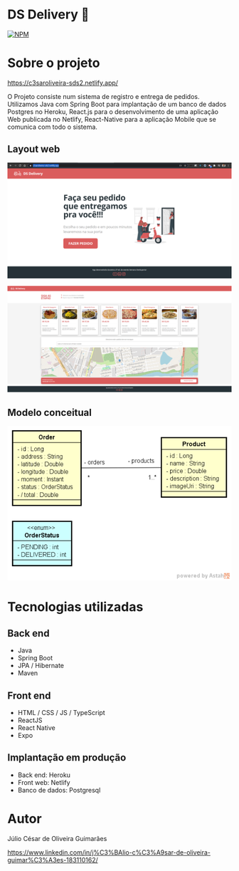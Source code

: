 # DS Delivery :motor_scooter:	

[![NPM](https://img.shields.io/npm/l/react)](https://github.com/c3saroliveira/dsdeliver-sds2/blob/main/LICENSE) 

# Sobre o projeto

https://c3saroliveira-sds2.netlify.app/

O Projeto consiste num sistema de registro e entrega de pedidos. Utilizamos Java com Spring Boot para implantação de um banco de dados Postgres no Heroku, React.js para o desenvolvimento de uma aplicação Web publicada no Netlify, React-Native para a aplicação Mobile que se comunica com todo o sistema.

## Layout web
![Web 1](https://github.com/c3saroliveira/dsdeliver-sds2/blob/main/assets/tela-main.PNG)

![Web 2](https://github.com/c3saroliveira/dsdeliver-sds2/blob/main/assets/tela-orders.PNG)

## Modelo conceitual
![Modelo Conceitual](https://github.com/c3saroliveira/dsdeliver-sds2/blob/main/assets/modelo-conceitual.png)

# Tecnologias utilizadas
## Back end
- Java
- Spring Boot
- JPA / Hibernate
- Maven
## Front end
- HTML / CSS / JS / TypeScript
- ReactJS
- React Native
- Expo
## Implantação em produção
- Back end: Heroku
- Front web: Netlify
- Banco de dados: Postgresql


# Autor

Júlio César de Oliveira Guimarães

https://www.linkedin.com/in/j%C3%BAlio-c%C3%A9sar-de-oliveira-guimar%C3%A3es-183110162/



